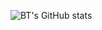 ![BT's GitHub stats](https://github-readme-stats.vercel.app/api?username=bt-creator&theme=dark&show_icons=true&count_private=true&hide=contribs,prs,issues)
